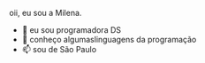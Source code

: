 oii, eu sou a Milena. 

- 👀 eu sou programadora DS
- 🌱 conheço algumaslinguagens da programação
- 📫 sou de São Paulo
